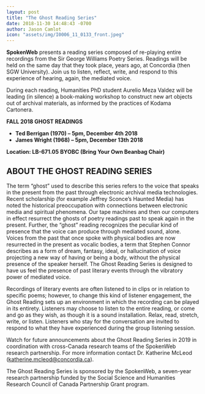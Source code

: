 ```yaml
---
layout: post
title: "The Ghost Reading Series"
date: 2018-11-30 14:48:43 -0700
author: Jason Camlot
icon: "assets/img/I0006_11_0133_front.jpeg"
---
```


**SpokenWeb** presents a reading series composed of re-playing entire recordings from the Sir George Williams Poetry Series. Readings will be held on the same day that they took place, years ago, at Concordia (then SGW University). Join us to listen, reflect, write, and respond to this experience of hearing, again, the mediated voice.

During each reading, Humanities PhD student Aurelio Meza Valdez will be leading (in silence) a book-making workshop to construct new art objects out of archival materials, as informed by the practices of Kodama Cartonera.

**FALL 2018 GHOST READINGS**
- **Ted Berrigan (1970) – 5pm, December 4th 2018**
- **James Wright (1968) – 5pm, December 13th 2018**

**Location: LB-671.05**
**BYOBC (Bring Your Own Beanbag Chair)**



## ABOUT THE GHOST READING SERIES
The term “ghost” used to describe this series refers to the voice that speaks in the present from the past through electronic archival media technologies.  Recent scholarship (for example Jeffrey Sconce’s Haunted Media) has noted the historical preoccupation with connections between electronic media and spiritual phenomena.  Our tape machines and then our computers in effect resurrect the ghosts of poetry readings past to speak again in the present.  Further, the “ghost” reading recognizes the peculiar kind of presence that the voice can produce through mediated sound, alone.  Voices from the past that once spoke with physical bodies are now resurrected in the present as vocalic bodies, a term that Stephen Connor describes as a form of dream, fantasy, ideal, or hallucination of voice projecting a new way of having or being a body, without the physical presence of the speaker herself.  The Ghost Reading Series is designed to have us feel the presence of past literary events through the vibratory power of mediated voice.

Recordings of literary events are often listened to in clips or in relation to specific poems; however, to change this kind of listener engagement, the Ghost Reading sets up an environment in which the recording can be played in its entirety. Listeners may choose to listen to the entire reading, or come and go as they wish, as though it is a sound installation. Relax, read, stretch, write, or listen. Listeners who stay for the conversation are invited to respond to what they have experienced during the group listening session.

Watch for future announcements about the Ghost Reading Series in 2019 in coordination with cross-Canada research teams of the SpokenWeb research partnership. For more information contact Dr. Katherine McLeod (katherine.mcleod@concordia.ca).

The Ghost Reading Series is sponsored by the SpokenWeb, a seven-year research partnership funded by the Social Science and Humanities Research Council of Canada Partnership Grant program.
